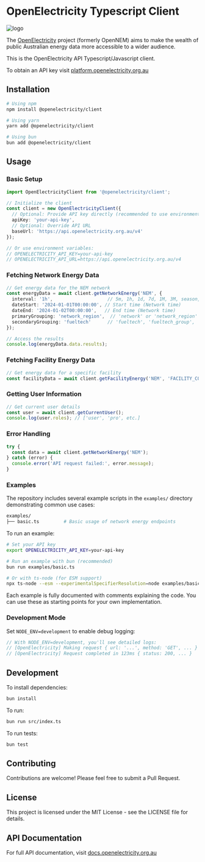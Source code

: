 # OpenElectricity Typescript Client

![logo](https://platform.openelectricity.org.au/oe_logo_full.png)

The [OpenElectricity](https://openelectricity.org.au) project (formerly OpenNEM) aims to make the wealth of public Australian energy data more accessible to a wider audience.

This is the OpenElectricity API Typescript/Javascript client.

To obtain an API key visit [platform.openelectricity.org.au](https://platfrom.openelectricity.org.au)

## Installation

```bash
# Using npm
npm install @openelectricity/client

# Using yarn
yarn add @openelectricity/client

# Using bun
bun add @openelectricity/client
```

## Usage

### Basic Setup

```typescript
import OpenElectricityClient from '@openelectricity/client';

// Initialize the client
const client = new OpenElectricityClient({
  // Optional: Provide API key directly (recommended to use environment variable)
  apiKey: 'your-api-key',
  // Optional: Override API URL
  baseUrl: 'https://api.openelectricity.org.au/v4'
});

// Or use environment variables:
// OPENELECTRICITY_API_KEY=your-api-key
// OPENELECTRICITY_API_URL=https://api.openelectricity.org.au/v4
```

### Fetching Network Energy Data

```typescript
// Get energy data for the NEM network
const energyData = await client.getNetworkEnergy('NEM', {
  interval: '1h',                    // 5m, 1h, 1d, 7d, 1M, 3M, season, 1y, fy
  dateStart: '2024-01-01T00:00:00', // Start time (Network time)
  dateEnd: '2024-01-02T00:00:00',   // End time (Network time)
  primaryGrouping: 'network_region',  // 'network' or 'network_region'
  secondaryGrouping: 'fueltech'      // 'fueltech', 'fueltech_group', 'status', 'renewable'
});

// Access the results
console.log(energyData.data.results);
```

### Fetching Facility Energy Data

```typescript
// Get energy data for a specific facility
const facilityData = await client.getFacilityEnergy('NEM', 'FACILITY_CODE');
```

### Getting User Information

```typescript
// Get current user details
const user = await client.getCurrentUser();
console.log(user.roles); // ['user', 'pro', etc.]
```

### Error Handling

```typescript
try {
  const data = await client.getNetworkEnergy('NEM');
} catch (error) {
  console.error('API request failed:', error.message);
}
```

### Examples

The repository includes several example scripts in the `examples/` directory demonstrating common use cases:

```bash
examples/
├── basic.ts         # Basic usage of network energy endpoints
```

To run an example:

```bash
# Set your API key
export OPENELECTRICITY_API_KEY=your-api-key

# Run an example with bun (recommended)
bun run examples/basic.ts

# Or with ts-node (for ESM support)
npx ts-node --esm --experimentalSpecifierResolution=node examples/basic.ts
```

Each example is fully documented with comments explaining the code. You can use these as starting points for your own implementation.

### Development Mode

Set `NODE_ENV=development` to enable debug logging:

```typescript
// With NODE_ENV=development, you'll see detailed logs:
// [OpenElectricity] Making request { url: '...', method: 'GET', ... }
// [OpenElectricity] Request completed in 123ms { status: 200, ... }
```

## Development

To install dependencies:

```bash
bun install
```

To run:

```bash
bun run src/index.ts
```

To run tests:

```bash
bun test
```

## Contributing

Contributions are welcome! Please feel free to submit a Pull Request.

## License

This project is licensed under the MIT License - see the LICENSE file for details.

## API Documentation

For full API documentation, visit [docs.openelectricity.org.au](https://docs.openelectricity.org.au)
